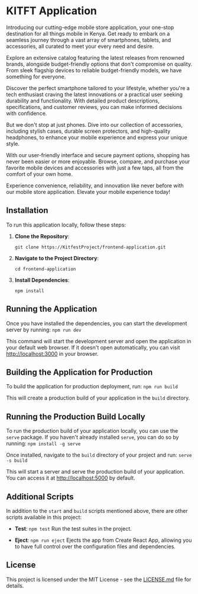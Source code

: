 # KITFT Application

Introducing our cutting-edge mobile store application, your one-stop destination for all things mobile in Kenya. Get ready to embark on a seamless journey through a vast array of smartphones, tablets, and accessories, all curated to meet your every need and desire.

Explore an extensive catalog featuring the latest releases from renowned brands, alongside budget-friendly options that don't compromise on quality. From sleek flagship devices to reliable budget-friendly models, we have something for everyone.

Discover the perfect smartphone tailored to your lifestyle, whether you're a tech enthusiast craving the latest innovations or a practical user seeking durability and functionality. With detailed product descriptions, specifications, and customer reviews, you can make informed decisions with confidence.

But we don't stop at just phones. Dive into our collection of accessories, including stylish cases, durable screen protectors, and high-quality headphones, to enhance your mobile experience and express your unique style.

With our user-friendly interface and secure payment options, shopping has never been easier or more enjoyable. Browse, compare, and purchase your favorite mobile devices and accessories with just a few taps, all from the comfort of your own home.

Experience convenience, reliability, and innovation like never before with our mobile store application. Elevate your mobile experience today!

## Installation

To run this application locally, follow these steps:

1. **Clone the Repository**: 
    ```
    git clone https://KitfestProject/frontend-application.git
    ```

2. **Navigate to the Project Directory**: 
    ```
    cd frontend-application
    ```

3. **Install Dependencies**: 
    ```
    npm install
    ```

## Running the Application

Once you have installed the dependencies, you can start the development server by running: `npm run dev`


This command will start the development server and open the application in your default web browser. If it doesn't open automatically, you can visit [http://localhost:3000](http://localhost:3000) in your browser.

## Building the Application for Production

To build the application for production deployment, run: `npm run build`


This will create a production build of your application in the `build` directory.

## Running the Production Build Locally

To run the production build of your application locally, you can use the `serve` package. If you haven't already installed `serve`, you can do so by running: `npm install -g serve`

Once installed, navigate to the `build` directory of your project and run: `serve -s build`

This will start a server and serve the production build of your application. You can access it at [http://localhost:5000](http://localhost:5000) by default.

## Additional Scripts

In addition to the `start` and `build` scripts mentioned above, there are other scripts available in this project:

- **Test**: `npm test`
  Run the test suites in the project.

- **Eject**: `npm run eject`
  Ejects the app from Create React App, allowing you to have full control over the configuration files and dependencies.

## License

This project is licensed under the MIT License - see the [LICENSE.md](LICENSE.md) file for details.


